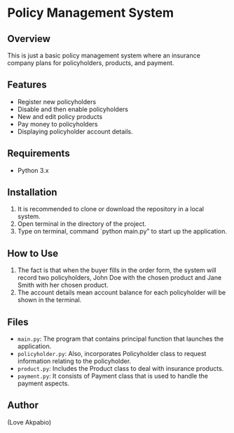 # Policy Management System

## Overview
This is just a basic policy management system where an insurance company plans for policyholders, products, and payment.

## Features
- Register new policyholders
- Disable and then enable policyholders
- New and edit policy products
- Pay money to policyholders
- Displaying policyholder account details.

## Requirements
- Python 3.x

## Installation
1. It is recommended to clone or download the repository in a local system.
2. Open terminal in the directory of the project.
3. Type on terminal, command `python main.py” to start up the application.

## How to Use
1. The fact is that when the buyer fills in the order form, the system will record two policyholders, John Doe with the chosen product and Jane Smith with her chosen product.
2. The account details mean account balance for each policyholder will be shown in the terminal.

## Files
- `main.py`: The program that contains principal function that launches the application.
- `policyholder.py`: Also, incorporates Policyholder class to request information relating to the policyholder.
- `product.py`: Includes the Product class to deal with insurance products.
- `payment.py`: It consists of Payment class that is used to handle the payment aspects.

## Author
(Love Akpabio)
